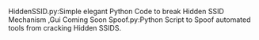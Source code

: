
HiddenSSID.py:Simple elegant Python Code to break Hidden SSID Mechanism ,Gui Coming Soon
Spoof.py:Python Script to Spoof automated tools from cracking Hidden SSIDS.
